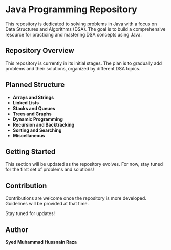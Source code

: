 # Java Programming Repository

This repository is dedicated to solving problems in Java with a focus on Data Structures and Algorithms (DSA). The goal is to build a comprehensive resource for practicing and mastering DSA concepts using Java.

## Repository Overview

This repository is currently in its initial stages. The plan is to gradually add problems and their solutions, organized by different DSA topics.

## Planned Structure

- **Arrays and Strings**
- **Linked Lists**
- **Stacks and Queues**
- **Trees and Graphs**
- **Dynamic Programming**
- **Recursion and Backtracking**
- **Sorting and Searching**
- **Miscellaneous**

## Getting Started

This section will be updated as the repository evolves. For now, stay tuned for the first set of problems and solutions!

## Contribution

Contributions are welcome once the repository is more developed. Guidelines will be provided at that time.

Stay tuned for updates!

## Author

**Syed Muhammad Hussnain Raza**
